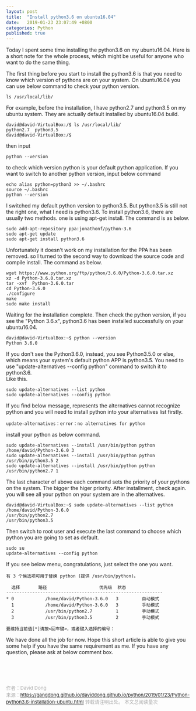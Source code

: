 ```yaml
---
layout: post
title:  "Install python3.6 on ubuntu16.04"
date:   2019-01-23 23:07:49 +0800
categories: Python
published: true
---
```

Today I spent some time installing the python3.6 on my ubuntu16.04.
Here is a short note for the whole process, which might be useful for anyone who want to do the same thing.

The first thing before you start to install the python3.6 is that you need to know which version of pythons are on your system. On ubuntu16.04 you can use below command to check your python version.
```shell
ls /usr/local/lib/
```
For example, before the installation, I have python2.7 and python3.5 on my ubuntu system. They are actually default installed by ubuntu16.04 build.
```
david@david-VirtualBox:/$ ls /usr/local/lib/
python2.7  python3.5  
david@david-VirtualBox:/$ 
```
then input 
```
python --version
```
to check which version python is your default python application. If you want to switch to another python version, input below command
```
echo alias python=python3 >> ~/.bashrc
source ~/.bashrc
python --version
```
I switched my default python version to python3.5.
But python3.5 is still not the right one, what I need is python3.6. To install python3.6, there are usually two methods. one is using apt-get install. The command is as below.
```
sudo add-apt-repository ppa:jonathonf/python-3.6
sudo apt-get update
sudo apt-get install python3.6
```
Unfortunately it doesn't work on my installation for the PPA has been removed. so I turned to the second way to download the source code and compile install.
The command as below.
```
wget https://www.python.org/ftp/python/3.6.0/Python-3.6.0.tar.xz
xz -d Python-3.6.0.tar.xz
tar -xvf  Python-3.6.0.tar
cd Python-3.6.0
./configure
make
sudo make install
```
Waiting for the installation complete. Then check the python version, if you see the "Python 3.6.x", python3.6 has been installed successfully on your ubuntu16.04.
```
david@david-VirtualBox:~$ python --version
Python 3.6.0
```
If you don't see the Python3.6.0, instead, you see Python3.5.0 or else, which means your system's default python APP is python3.5. You need to use "update-alternatives --config python" command to switch it to python3.6.<br> 
Like this.
```
sudo update-alternatives --list python
sudo update-alternatives --config python
```
If you find below message, represents the alternatives cannot recognize python and you will need to install python into your alternatives list firstly.
```
update-alternatives：error：no alternatives for python
```
install your python as below command.
```
sudo update-alternatives --install /usr/bin/python python /home/david/Python-3.6.0 3
sudo update-alternatives --install /usr/bin/python python /usr/bin/python3.5 2
sudo update-alternatives --install /usr/bin/python python /usr/bin/python2.7 1 
```
The last character of above each command sets the priority of your pythons on the system. The bigger the higer priority. 
After installment, check again. you will see all your python on your system are in the alternatives.
```
david@david-VirtualBox:~$ sudo update-alternatives --list python
/home/david/Python-3.6.0
/usr/bin/python2.7
/usr/bin/python3.5
```
Then switch to root user and execute the last command to choose which python you are going to set as default.
```
sudo su
update-alternatives --config python
```
If you see below menu, congratulations, just select the one you want.
```
有 3 个候选项可用于替换 python (提供 /usr/bin/python)。

  选择       路径                    优先级  状态
------------------------------------------------------------
* 0            /home/david/Python-3.6.0   3         自动模式
  1            /home/david/Python-3.6.0   3         手动模式
  2            /usr/bin/python2.7         1         手动模式
  3            /usr/bin/python3.5         2         手动模式

要维持当前值[*]请按<回车键>，或者键入选择的编号：
```
We have done all the job for now. Hope this short article is able to give you some help if you have the same requirement as me. 
If you have any question, please ask at below comment box.
<br>
<!-- Gitalk 评论 start  -->
<!-- Link Gitalk 的支持文件  -->
<link rel="stylesheet" href="https://unpkg.com/gitalk/dist/gitalk.css">
<script src="https://unpkg.com/gitalk/dist/gitalk.min.js"></script>
<div id="gitalk-container"></div>
<script type="text/javascript">
   var gitalk = new Gitalk({

   // gitalk的主要参数
   clientID: '5e24fc307693a6df3bc5',
   clientSecret: '28c9c17e1174c705c42e9bdc92f87cadcc4ec8b8',
   repo: 'daviddong.github.io',
   owner: 'gangdong',
   admin: ['gangdong'],
   id: 'python/2019/01/23/Python-python3.6-installation-ubuntu.html',
   title: 'comments'
    });
   gitalk.render('gitalk-container');
</script>
<!-- Gitalk end -->

<br><br><br>

<font size="2" color="#aaa">作者：David Dong<br></font>
<font size="2" color="#aaa">来源：https://gangdong.github.io/daviddong.github.io/python/2019/01/23/Python-python3.6-installation-ubuntu.html</font>
<font size="2" color="#aaa">转载请注明出处。</font>
<span id="busuanzi_container_page_pv" ></span><font size="2" color="#aaa">
本文总阅读量</font><font size="2" color="#aaa"><span id="busuanzi_value_page_pv"></font></span><font size="2" color="#aaa">次</font>
